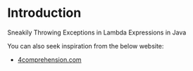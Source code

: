 # Introduction
Sneakily Throwing Exceptions in Lambda Expressions in Java

You can also seek inspiration from the below website:
- [4comprehension.com](https://4comprehension.com/sneakily-throwing-exceptions-in-lambda-expressions-in-java/)
